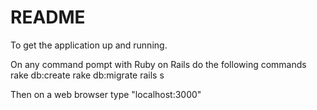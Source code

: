 # README

To get the application up and running.

On any command pompt with Ruby on Rails do the following commands
      rake db:create
      rake db:migrate
      rails s 

Then on a web browser type "localhost:3000"